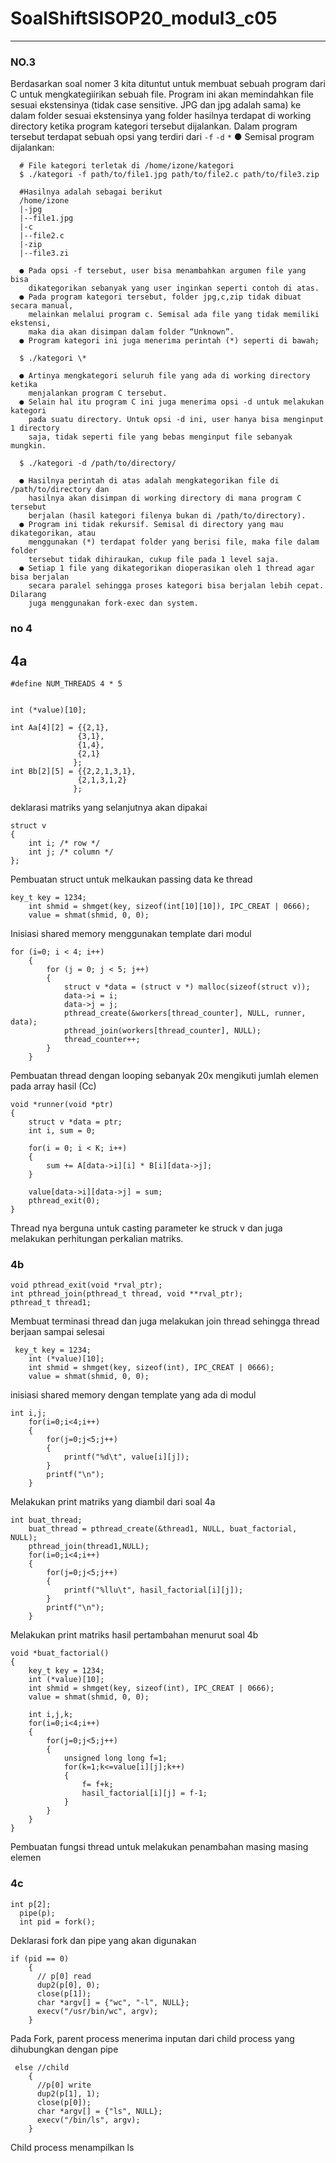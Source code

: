 # SoalShiftSISOP20_modul3_c05

---
### NO.3

Berdasarkan soal nomer 3 kita dituntut untuk membuat sebuah program dari C untuk mengkategiirikan sebuah file. Program ini akan           memindahkan file sesuai ekstensinya (tidak case sensitive. JPG dan jpg adalah sama) ke dalam folder sesuai ekstensinya yang folder hasilnya terdapat di working directory ketika program kategori tersebut dijalankan.
Dalam program tersebut terdapat sebuah opsi yang terdiri dari `-f` `-d` `*` 
● Semisal program dijalankan:
```  
  # File kategori terletak di /home/izone/kategori
  $ ./kategori -f path/to/file1.jpg path/to/file2.c path/to/file3.zip
    
  #Hasilnya adalah sebagai berikut
  /home/izone
  |-jpg
  |--file1.jpg
  |-c
  |--file2.c
  |-zip
  |--file3.zi
    
  ● Pada opsi -f tersebut, user bisa menambahkan argumen file yang bisa
    dikategorikan sebanyak yang user inginkan seperti contoh di atas.
  ● Pada program kategori tersebut, folder jpg,c,zip tidak dibuat secara manual,
    melainkan melalui program c. Semisal ada file yang tidak memiliki ekstensi,
    maka dia akan disimpan dalam folder “Unknown”.
  ● Program kategori ini juga menerima perintah (*) seperti di bawah;
  
  $ ./kategori \*
    
  ● Artinya mengkategori seluruh file yang ada di working directory ketika
    menjalankan program C tersebut.
  ● Selain hal itu program C ini juga menerima opsi -d untuk melakukan kategori
    pada suatu directory. Untuk opsi -d ini, user hanya bisa menginput 1 directory
    saja, tidak seperti file yang bebas menginput file sebanyak mungkin.

  $ ./kategori -d /path/to/directory/
  
  ● Hasilnya perintah di atas adalah mengkategorikan file di /path/to/directory dan
    hasilnya akan disimpan di working directory di mana program C tersebut
    berjalan (hasil kategori filenya bukan di /path/to/directory).
  ● Program ini tidak rekursif. Semisal di directory yang mau dikategorikan, atau
    menggunakan (*) terdapat folder yang berisi file, maka file dalam folder
    tersebut tidak dihiraukan, cukup file pada 1 level saja.
  ● Setiap 1 file yang dikategorikan dioperasikan oleh 1 thread agar bisa berjalan
    secara paralel sehingga proses kategori bisa berjalan lebih cepat. Dilarang
    juga menggunakan fork-exec dan system.
 ```



### no 4
## 4a
```
#define NUM_THREADS 4 * 5


int (*value)[10];

int Aa[4][2] = {{2,1},
               {3,1},
               {1,4},
               {2,1}
              };
int Bb[2][5] = {{2,2,1,3,1}, 
               {2,1,3,1,2}
              };
```
deklarasi matriks yang selanjutnya akan dipakai

```
struct v
{
	int i; /* row */
	int j; /* column */
};
```
Pembuatan struct untuk melkaukan passing data ke thread

```
key_t key = 1234;
    int shmid = shmget(key, sizeof(int[10][10]), IPC_CREAT | 0666);
    value = shmat(shmid, 0, 0);
```
Inisiasi shared memory menggunakan template dari modul

```
for (i=0; i < 4; i++)
	{
		for (j = 0; j < 5; j++) 
		{
			struct v *data = (struct v *) malloc(sizeof(struct v));
			data->i = i;
			data->j = j;
			pthread_create(&workers[thread_counter], NULL, runner, data);
			pthread_join(workers[thread_counter], NULL);
			thread_counter++;
		}
	}
```
Pembuatan thread dengan looping sebanyak 20x mengikuti jumlah elemen pada array hasil (Cc)

```
void *runner(void *ptr)
{	
	struct v *data = ptr;
	int i, sum = 0;
	
	for(i = 0; i < K; i++)
	{	
		sum += A[data->i][i] * B[i][data->j];
	}
	
	value[data->i][data->j] = sum;
	pthread_exit(0);
}
```
Thread nya berguna untuk casting parameter ke struck v dan juga melakukan perhitungan perkalian matriks.


### 4b
```
void pthread_exit(void *rval_ptr);
int pthread_join(pthread_t thread, void **rval_ptr);
pthread_t thread1;
```
Membuat terminasi thread dan juga melakukan join thread sehingga thread berjaan sampai selesai

```
 key_t key = 1234;
    int (*value)[10];
    int shmid = shmget(key, sizeof(int), IPC_CREAT | 0666);
    value = shmat(shmid, 0, 0);
```
inisiasi shared memory dengan template yang ada di modul

```
int i,j;
	for(i=0;i<4;i++)
	{
		for(j=0;j<5;j++)
		{
			printf("%d\t", value[i][j]);
		}
		printf("\n");
	}
```
Melakukan print matriks yang diambil dari soal 4a

```
int buat_thread;
	buat_thread = pthread_create(&thread1, NULL, buat_factorial, NULL);
	pthread_join(thread1,NULL);
	for(i=0;i<4;i++)
	{
		for(j=0;j<5;j++)
		{
			printf("%llu\t", hasil_factorial[i][j]);
		}
		printf("\n");
	}

```
Melakukan print matriks hasil pertambahan menurut soal 4b

```
void *buat_factorial()
{
    key_t key = 1234;
    int (*value)[10];
    int shmid = shmget(key, sizeof(int), IPC_CREAT | 0666);
    value = shmat(shmid, 0, 0);

	int i,j,k;
	for(i=0;i<4;i++)
	{
		for(j=0;j<5;j++)
		{
			unsigned long long f=1;
			for(k=1;k<=value[i][j];k++)
			{
				f= f+k;
				hasil_factorial[i][j] = f-1;
			}
		}
	}
}
```
Pembuatan fungsi thread untuk melakukan penambahan masing masing elemen

### 4c
```
int p[2];
  pipe(p);
  int pid = fork();
```
Deklarasi fork dan pipe yang akan digunakan

```
if (pid == 0)
    {
      // p[0] read
      dup2(p[0], 0);
      close(p[1]);
      char *argv[] = {"wc", "-l", NULL};
      execv("/usr/bin/wc", argv);
    }
```
Pada Fork, parent process menerima inputan dari child process yang dihubungkan dengan pipe

```
 else //child
    { 
      //p[0] write
      dup2(p[1], 1);
      close(p[0]);
      char *argv[] = {"ls", NULL};
      execv("/bin/ls", argv);
    }
```
Child process menampilkan ls 
